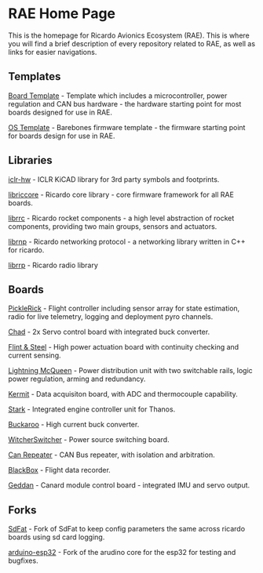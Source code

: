 # RAE Home Page
This is the homepage for Ricardo Avionics Ecosystem (RAE). This is where you will find a brief description of every repository related to RAE, as well as links for easier navigations.

## Templates

[Board Template](https://github.com/icl-rocketry/Ricardo-BoardTemplate) - Template which includes a microcontroller, power regulation and CAN bus hardware - the hardware starting point for most boards designed for use in RAE.

[OS Template](https://github.com/icl-rocketry/Ricardo-OS-Template) - Barebones firmware template - the firmware starting point for boards design for use in RAE.

## Libraries
[iclr-hw](https://github.com/icl-rocketry/iclr-hw) - ICLR KiCAD library for 3rd party symbols and footprints.

[libriccore](https://github.com/icl-rocketry/libriccore) - Ricardo core library - core firmware framework for all RAE boards.

[librrc](https://github.com/icl-rocketry/librrc) - Ricardo rocket components - a high level abstraction of rocket components, providing two main groups, sensors and actuators.

[librnp](https://github.com/icl-rocketry/librnp) - Ricardo networking protocol - a networking library written in C++ for ricardo.

[librrp](https://github.com/icl-rocketry/librrp) - Ricardo radio library

## Boards
[PickleRick](https://github.com/icl-rocketry/Ricardo-PickleRick) - Flight controller including sensor array for state estimation, radio for live telemetry, logging and deployment pyro channels.

[Chad](https://github.com/icl-rocketry/Ricardo-Chad) - 2x Servo control board with integrated buck converter.

[Flint & Steel](https://github.com/icl-rocketry/Ricardo-FlintandSteel) - High power actuation board with continuity checking and current sensing.

[Lightning McQueen](https://github.com/icl-rocketry/Ricardo-LightningMcQueen) - Power distribution unit with two switchable rails, logic power regulation, arming and redundancy.

[Kermit](https://github.com/icl-rocketry/Ricardo-Kermit) - Data acquisiton board, with ADC and thermocouple capability.

[Stark](https://github.com/icl-rocketry/Ricardo-Stark) - Integrated engine controller unit for Thanos.

[Buckaroo](https://github.com/icl-rocketry/Ricardo-Buckaroo) - High current buck converter.

[WitcherSwitcher](https://github.com/icl-rocketry/Ricardo-WitcherSwitcher) - Power source switching board.

[Can Repeater](https://github.com/icl-rocketry/Ricardo-CANRepeater) - CAN Bus repeater, with isolation and arbitration.

[BlackBox]() - Flight data recorder.

[Geddan](https://github.com/icl-rocketry/Ricardo-Canardboard) - Canard module control board - integrated IMU and servo output.


## Forks

[SdFat](https://github.com/icl-rocketry/SdFat) - Fork of SdFat to keep config parameters the same across ricardo boards using sd card logging.

[arduino-esp32](https://github.com/icl-rocketry/arduino-esp32) - Fork of the arudino core for the esp32 for testing and bugfixes.
